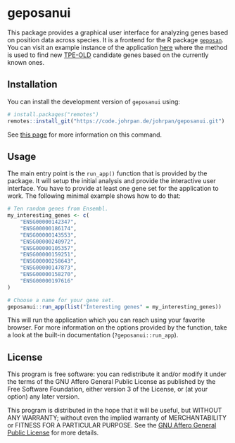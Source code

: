 # geposanui

This package provides a graphical user interface for analyzing genes based on
position data across species. It is a frontend for the R package
[`geposan`](https://code.johrpan.de/johrpan/geposan). You can visit an example
instance of the application [here](https://tpe-old.uni-rostock.de) where the
method is used to find new
[TPE-OLD](https://www.ncbi.nlm.nih.gov/pmc/articles/PMC4233240/) candidate
genes based on the currently known ones.

## Installation

You can install the development version of `geposanui` using:

```r
# install.packages("remotes")
remotes::install_git("https://code.johrpan.de/johrpan/geposanui.git")
```

See [this page](https://remotes.r-lib.org/reference/install_git.html) for more
information on this command.

## Usage

The main entry point is the `run_app()` function that is provided by the
package. It will setup the initial analysis and provide the interactive user
interface. You have to provide at least one gene set for the application to
work. The following minimal example shows how to do that:

```r
# Ten random genes from Ensembl.
my_interesting_genes <- c(
    "ENSG00000142347",
    "ENSG00000186174",
    "ENSG00000143553",
    "ENSG00000240972",
    "ENSG00000105357",
    "ENSG00000159251",
    "ENSG00000258643",
    "ENSG00000147873",
    "ENSG00000158270",
    "ENSG00000197616"
)

# Choose a name for your gene set.
geposanui::run_app(list("Interesting genes" = my_interesting_genes))
```

This will run the application which you can reach using your favorite browser.
For more information on the options provided by the function, take a look at the
built-in documentation (`?geposanui::run_app`).

## License

This program is free software: you can redistribute it and/or modify it under
the terms of the GNU Affero General Public License as published by the Free
Software Foundation, either version 3 of the License, or (at your option) any
later version.

This program is distributed in the hope that it will be useful, but WITHOUT ANY
WARRANTY; without even the implied warranty of MERCHANTABILITY or FITNESS FOR A
PARTICULAR PURPOSE. See the
[GNU Affero General Public License](https://www.gnu.org/licenses/agpl-3.0.html)
for more details.
